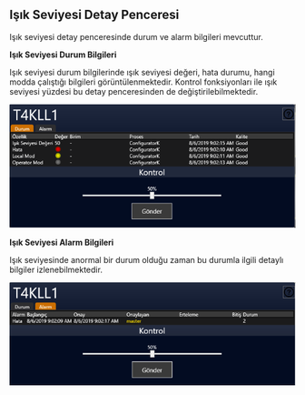 ## **Işık Seviyesi Detay Penceresi**

Işık seviyesi detay penceresinde durum ve alarm bilgileri mevcuttur.

**Işık Seviyesi Durum Bilgileri**

Işık seviyesi durum bilgilerinde ışık seviyesi değeri, hata durumu, hangi modda çalıştığı bilgileri görüntülenmektedir. Kontrol fonksiyonları ile ışık seviyesi yüzdesi bu detay penceresinden de değiştirilebilmektedir.

![image.png](/.attachments/image-9dc33fa0-7400-4b5f-9d57-b9f6a5517108.png)

**Işık Seviyesi Alarm Bilgileri**

Işık seviyesinde anormal bir durum olduğu zaman bu durumla ilgili detaylı bilgiler izlenebilmektedir.

![image.png](/.attachments/image-20369c41-efb0-44b2-a0d5-9818c8bfe082.png)